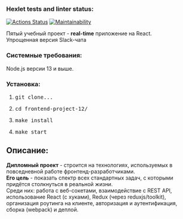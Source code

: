### Hexlet tests and linter status:
[![Actions Status](https://github.com/EuRV/fullstack-javascript-project-12/workflows/hexlet-check/badge.svg)](https://github.com/EuRV/fullstack-javascript-project-12/actions)
[![Maintainability](https://api.codeclimate.com/v1/badges/f1b54f063c1dea5e3b3f/maintainability)](https://codeclimate.com/github/EuRV/fullstack-javascript-project-12/maintainability)

<p>Пятый учебный проект - <b>real-time</b> приложение на React.<br>Упрощенная версия Slack-чата</p>

<h3>Системные требования:</h3>
<p>Node.js версии 13 и выше.</p>

<h3>Установка:</h3>
<ol>
    <li><pre>git clone...</pre></li>
    <li><pre>cd frontend-project-12/</pre></li>
    <li><pre>make install</pre></li>
    <li><pre>make start</pre></li>
</ol>

<h2>Описание:</h2>
<p><b>Дипломный проект</b> - строится на технологиях, используемых в повседневной работе фронтенд-разработчиками.<br><b>Его цель</b> - показать спектр всех стандартных задач, с которыми придётся столкнуться в реальной жизни.<br>Среди них: работа с веб-сокетами, взаимодействие с REST API, использование React (с хуками), Redux (через reduxjs/toolkit), организация роутинга на клиенте, авторизация и аутентификация, сборка (webpack) и деплой.</p>